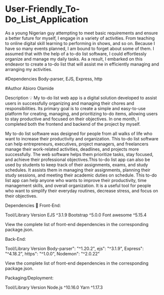 # User-Friendly_To-Do_List_Application
As a young Nigerian guy attempting to meet basic requirements and ensure a better future for myself, I engage in a variety of activities. From teaching to online digital skill learning to performing in shows, and so on. Because I have so many events planned, I am bound to forget about some of them. I assumed that with the help of a to-do list software, I could effortlessly organize and manage my daily tasks. As a result, I embarked on this endeavor to create a to-do list that will assist me in efficiently managing and arranging my activities.

#Dependencies
Body-parser, EJS, Express, http

#Author
Abioro Olamide


Description 💡
My to-do list web app is a digital solution developed to assist users in successfully organizing and managing their chores and responsibilities. Its primary goal is to create a simple and easy-to-use platform for creating, managing, and prioritizing to-do items, allowing users to stay productive and focused on their objectives. In one month, I completed both the frontend and backend of the project by myself.

My to-do list software was designed for people from all walks of life who want to increase their productivity and organization.  This to-do list software can help entrepreneurs, executives, project managers, and freelancers manage their work-related activities, deadlines, and projects more successfully. The web software helps them prioritize tasks, stay focused, and achieve their professional objectives.This to-do list app can also be used by students to keep track of their assignments, exams, and study schedules. It assists them in managing their assignments, planning their study sessions, and meeting their academic duties on schedule. This to-do list app can help anyone who wants to improve their productivity, time management skills, and overall organization. It is a useful tool for people who want to simplify their everyday routines, decrease stress, and focus on their objectives.


Dependencies 👫
Front-End:

Tool/Library	Version
EJS	^3.1.9
Bootstrap	^5.0.0
Font awesome	^5.15.4

View the complete list of front-end dependencies in the corresponding package.json.

Back-End:

Tool/Library	Version
 Body-parser": "^1.20.2",
 ejs": "^3.1.9",
 Express": "^4.18.2",
 https": "^1.0.0",
 Nodemon": "^2.0.22"
 
View the complete list of front-end dependencies in the corresponding package.json.

Packaging/Deployment:

Tool/Library	Version
Node.js	^10.16.0
Yarn	^1.17.3
